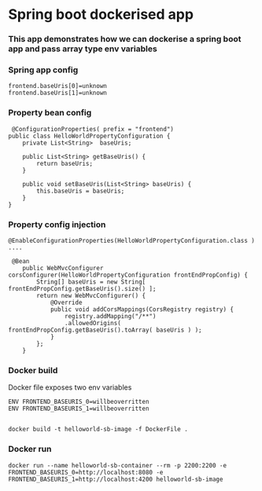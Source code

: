 # Spring boot dockerised app






### This app demonstrates how we can dockerise a spring boot app and pass array type env variables

### Spring app config

```
frontend.baseUris[0]=unknown
frontend.baseUris[1]=unknown
```

### Property bean config

```
 @ConfigurationProperties( prefix = "frontend")
public class HelloWorldPropertyConfiguration {
    private List<String>  baseUris;

    public List<String> getBaseUris() {
        return baseUris;
    }

    public void setBaseUris(List<String> baseUris) {
        this.baseUris = baseUris;
    }
} 
```

### Property config injection

```
@EnableConfigurationProperties(HelloWorldPropertyConfiguration.class )
....

 @Bean
    public WebMvcConfigurer corsConfigurer(HelloWorldPropertyConfiguration frontEndPropConfig) {
        String[] baseUris = new String[ frontEndPropConfig.getBaseUris().size() ];
        return new WebMvcConfigurer() {
            @Override
            public void addCorsMappings(CorsRegistry registry) {
                registry.addMapping("/**")
                .allowedOrigins( frontEndPropConfig.getBaseUris().toArray( baseUris ) );
            }
        };
    } 
```

### Docker build  
Docker file exposes two env variables
```
ENV FRONTEND_BASEURIS_0=willbeoverritten
ENV FRONTEND_BASEURIS_1=willbeoverritten
 
```

`docker build -t helloworld-sb-image -f DockerFile .`

### Docker run
`docker run --name helloworld-sb-container --rm -p 2200:2200 -e FRONTEND_BASEURIS_0=http://localhost:8080 -e FRONTEND_BASEURIS_1=http://localhost:4200 helloworld-sb-image`
